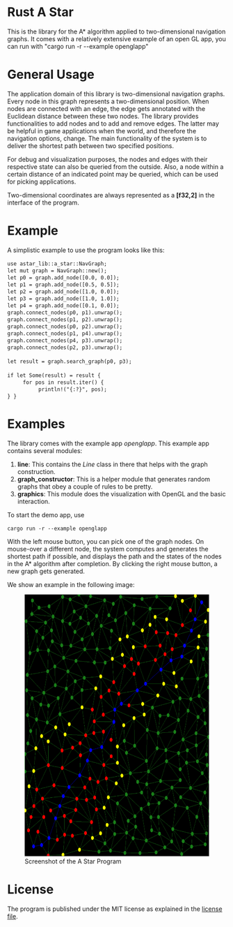 # Rust A Star


This is the library for the A\*  algorithm applied to two-dimensional navigation graphs.
It comes with a relatively extensive example of an open GL app, you can run
with "cargo run -r --example openglapp"

# General Usage
The application domain of this library is two-dimensional navigation graphs. Every node in this
graph represents a two-dimensional position. When nodes are connected with an edge, the edge gets
annotated with the Euclidean distance between these two nodes. The library provides functionalities to add nodes
and to add and remove edges. The latter may be helpful in game applications when the world, and therefore the navigation options, change.
The main functionality of the system is to deliver the shortest path between two specified positions.

For debug and visualization purposes, the nodes and edges with their respective state can also be queried from the outside.
Also, a node within a certain distance of an indicated point may be queried, which can be used for picking
applications.

Two-dimensional coordinates are always represented as a **\[f32,2\]** in the interface of the program.


# Example
A simplistic example to use the program looks like this:

```
use astar_lib::a_star::NavGraph;
let mut graph = NavGraph::new();
let p0 = graph.add_node([0.0, 0.0]);
let p1 = graph.add_node([0.5, 0.5]);
let p2 = graph.add_node([1.0, 0.0]);
let p3 = graph.add_node([1.0, 1.0]);
let p4 = graph.add_node([0.1, 0.0]);
graph.connect_nodes(p0, p1).unwrap();
graph.connect_nodes(p1, p2).unwrap();
graph.connect_nodes(p0, p2).unwrap();
graph.connect_nodes(p1, p4).unwrap();
graph.connect_nodes(p4, p3).unwrap();
graph.connect_nodes(p2, p3).unwrap();

let result = graph.search_graph(p0, p3);

if let Some(result) = result {
     for pos in result.iter() {
          println!("{:?}", pos);
} }
``` 


# Examples
The library comes with the example app *openglapp*.
This example app contains several modules:

1. **line**: This contains the *Line* class in there that helps with the graph construction.
2. **graph_constructor**: This is a helper module that generates random graphs that obey a couple of rules to be pretty.
3. **graphics**: This module does the visualization with OpenGL and the basic interaction.

To start the demo app, use

```
cargo run -r --example openglapp
```

With the left mouse button, you can pick one of the graph nodes. On mouse-over a different node, the system
computes and generates the shortest path if possible, and displays the path and the states of the nodes in the A*
algorithm after completion. By clicking the right mouse button, a new graph gets generated.

We show an example in the following image:

<figure>
    <img src="graph_shot.png" alt="Image of the graph" width="600" height="600">
    <figcaption>Screenshot of the A Star Program</figcaption>
</figure>


# License
The program is published under the MIT license as explained in the [license file](LICENSE).